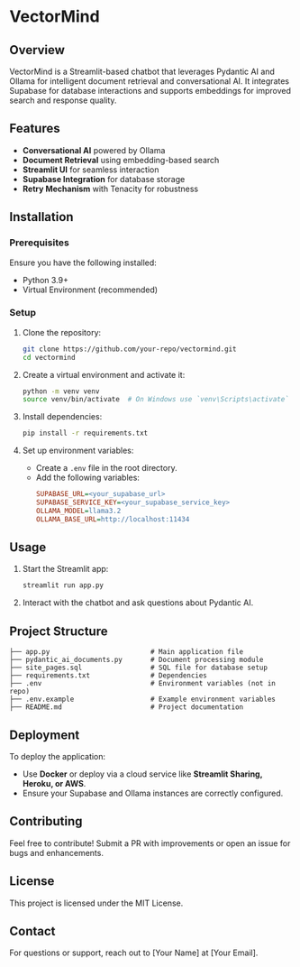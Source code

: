 # VectorMind

## Overview
VectorMind is a Streamlit-based chatbot that leverages Pydantic AI and Ollama for intelligent document retrieval and conversational AI. It integrates Supabase for database interactions and supports embeddings for improved search and response quality.

## Features
- **Conversational AI** powered by Ollama
- **Document Retrieval** using embedding-based search
- **Streamlit UI** for seamless interaction
- **Supabase Integration** for database storage
- **Retry Mechanism** with Tenacity for robustness

## Installation
### Prerequisites
Ensure you have the following installed:
- Python 3.9+
- Virtual Environment (recommended)

### Setup
1. Clone the repository:
   ```sh
   git clone https://github.com/your-repo/vectormind.git
   cd vectormind
   ```

2. Create a virtual environment and activate it:
   ```sh
   python -m venv venv
   source venv/bin/activate  # On Windows use `venv\Scripts\activate`
   ```

3. Install dependencies:
   ```sh
   pip install -r requirements.txt
   ```

4. Set up environment variables:
   - Create a `.env` file in the root directory.
   - Add the following variables:
     ```ini
     SUPABASE_URL=<your_supabase_url>
     SUPABASE_SERVICE_KEY=<your_supabase_service_key>
     OLLAMA_MODEL=llama3.2
     OLLAMA_BASE_URL=http://localhost:11434
     ```

## Usage
1. Start the Streamlit app:
   ```sh
   streamlit run app.py
   ```

2. Interact with the chatbot and ask questions about Pydantic AI.

## Project Structure
```
├── app.py                         # Main application file
├── pydantic_ai_documents.py       # Document processing module
├── site_pages.sql                 # SQL file for database setup
├── requirements.txt               # Dependencies
├── .env                           # Environment variables (not in repo)
├── .env.example                   # Example environment variables
├── README.md                      # Project documentation
```

## Deployment
To deploy the application:
- Use **Docker** or deploy via a cloud service like **Streamlit Sharing, Heroku, or AWS**.
- Ensure your Supabase and Ollama instances are correctly configured.

## Contributing
Feel free to contribute! Submit a PR with improvements or open an issue for bugs and enhancements.

## License
This project is licensed under the MIT License.

## Contact
For questions or support, reach out to [Your Name] at [Your Email].

